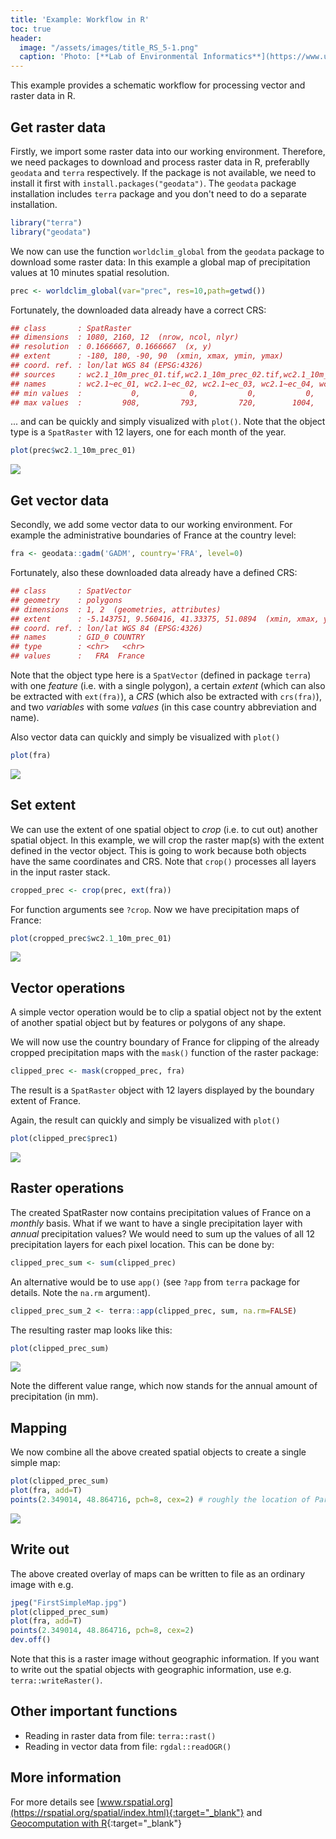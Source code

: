 ```yaml
---
title: 'Example: Workflow in R'
toc: true
header:
  image: "/assets/images/title_RS_5-1.png"
  caption: 'Photo: [**Lab of Environmental Informatics**](https://www.uni-marburg.de/en/fb19/disciplines/physisch/environmentalinformatics){:target="_blank"}'
---
```


This example provides a schematic workflow for processing vector and raster data in R. 




## Get raster data

Firstly, we import some raster data into our working environment.
Therefore, we need packages to download and process raster data in R, preferablly `geodata` and `terra` respectively.
If the package is not available, we need to install it first with `install.packages("geodata")`.
The `geodata` package installation includes `terra` package and you don't need to do a separate installation.


```r
library("terra")
library("geodata")
```

We now can use the function `worldclim_global` from the `geodata` package to download some raster data: In this example a global map of precipitation values at 10 minutes spatial resolution.


```r
prec <- worldclim_global(var="prec", res=10,path=getwd())
``` 


Fortunately, the downloaded data already have a correct CRS:


```r
## class       : SpatRaster 
## dimensions  : 1080, 2160, 12  (nrow, ncol, nlyr)
## resolution  : 0.1666667, 0.1666667  (x, y)
## extent      : -180, 180, -90, 90  (xmin, xmax, ymin, ymax)
## coord. ref. : lon/lat WGS 84 (EPSG:4326) 
## sources     : wc2.1_10m_prec_01.tif,wc2.1_10m_prec_02.tif,wc2.1_10m_prec_03.tif ... and 9 more source(s)   
## names       : wc2.1~ec_01, wc2.1~ec_02, wc2.1~ec_03, wc2.1~ec_04, wc2.1~ec_05, wc2.1~ec_06, ... 
## min values  :           0,           0,           0,           0,           0,           0, ... 
## max values  :         908,         793,         720,        1004,        2068,        2210, ... 
``` 


... and can be quickly and simply visualized with `plot()`. 
Note that the object type is a `SpatRaster` with 12 layers, one for each month of the year.

```r
plot(prec$wc2.1_10m_prec_01)
```


<img src="{{ site.baseurl }}/assets/images/maps/map_prec1_global.png" style="display: block; margin: auto;" />



## Get vector data

Secondly, we add some vector data to our working environment. For example the administrative boundaries of France at the country level:


```r
fra <- geodata::gadm('GADM', country='FRA', level=0)
```

Fortunately, also these downloaded data already have a defined CRS:

```r
## class       : SpatVector 
## geometry    : polygons 
## dimensions  : 1, 2  (geometries, attributes)
## extent      : -5.143751, 9.560416, 41.33375, 51.0894  (xmin, xmax, ymin, ymax)
## coord. ref. : lon/lat WGS 84 (EPSG:4326) 
## names       : GID_0 COUNTRY
## type        : <chr>   <chr>
## values      :   FRA  France
```

Note that the object type here is a `SpatVector` (defined in package `terra`) with one _feature_ (i.e. with a single polygon), 
a certain _extent_ (which can also be extracted with `ext(fra)`), a _CRS_ (which also be extracted with `crs(fra)`), and two _variables_ with some _values_ (in this case country abbreviation and name).


Also vector data can quickly and simply be visualized with `plot()`


```r
plot(fra)
```

<img src="{{ site.baseurl }}/assets/images/maps/map_france_GADM.png" style="display: block; margin: auto;" />



## Set extent

We can use the extent of one spatial object to _crop_ (i.e. to cut out) another spatial object.
In this example, we will crop the raster map(s) with the extent defined in the vector object. 
This is going to work because both objects have the same coordinates and CRS.
Note that `crop()` processes all layers in the input raster stack.



```r
cropped_prec <- crop(prec, ext(fra))
```

For function arguments see `?crop`. Now we have precipitation maps of France:

```r
plot(cropped_prec$wc2.1_10m_prec_01)
```


<img src="{{ site.baseurl }}/assets/images/maps/map_prec_cropped.png" style="display: block; margin: auto;" />



## Vector operations

A simple vector operation would be to clip a spatial object not by the extent of another spatial object but by features or polygons of any shape.

We will now use the country boundary of France for clipping of the already cropped precipitation maps with the `mask()` function of the raster package:

```r
clipped_prec <- mask(cropped_prec, fra)
```


The result is a `SpatRaster` object with 12 layers displayed by the boundary extent of France.

Again, the result can quickly and simply be visualized with `plot()`


```r
plot(clipped_prec$prec1)
```

<img src="{{ site.baseurl }}/assets/images/maps/map_prec_clipped.png" style="display: block; margin: auto;" />


## Raster operations

The created SpatRaster now contains precipitation values of France on a _monthly_ basis. 
What if we want to have a single precipitation layer with _annual_ precipitation values?
We would need to sum up the values of all 12 precipitation layers for each pixel location.
This can be done by:

```r
clipped_prec_sum <- sum(clipped_prec)
```

An alternative would be to use `app()` (see `?app` from `terra` package for details. Note the `na.rm` argument). 

```r
clipped_prec_sum_2 <- terra::app(clipped_prec, sum, na.rm=FALSE)
```

The resulting raster map looks like this: 


```r
plot(clipped_prec_sum)
```

<img src="{{ site.baseurl }}/assets/images/maps/map_prec_clipped_sum.png" style="display: block; margin: auto;" />

Note the different value range, which now stands for the annual amount of precipitation (in mm).



## Mapping

We now combine all the above created spatial objects to create a single simple map:

```r
plot(clipped_prec_sum)
plot(fra, add=T)
points(2.349014, 48.864716, pch=8, cex=2) # roughly the location of Paris
```

<img src="{{ site.baseurl }}/assets/images/maps/FirstSimpleMap.png" style="display: block; margin: auto;" />



## Write out

The above created overlay of maps can be written to file as an ordinary image with e.g.

```r
jpeg("FirstSimpleMap.jpg")
plot(clipped_prec_sum)
plot(fra, add=T)
points(2.349014, 48.864716, pch=8, cex=2)
dev.off()
```






Note that this is a raster image without geographic information.
If you want to write out the spatial objects with geographic information, use e.g. `terra::writeRaster()`. 




## Other important functions

* Reading in raster data from file: `terra::rast()`
* Reading in vector data from file: `rgdal::readOGR()`


## More information

For more details see [www.rspatial.org](https://rspatial.org/spatial/index.html){:target="_blank"} and 
[Geocomputation with R](https://geocompr.robinlovelace.net/spatial-operations.html#spatial-vec){:target="_blank"}



